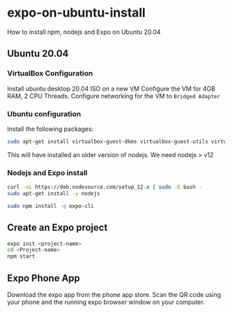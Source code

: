 # expo-on-ubuntu-install
How to install npm, nodejs and Expo on Ubuntu 20.04


## Ubuntu 20.04
### VirtualBox Configuration
Install ubuntu desktop 20.04 ISO on a new VM
Configure the VM for 4GB RAM, 2 CPU Threads.
Configure networking for the VM to `Bridged Adapter`
### Ubuntu configuration
Install the following packages:
```bash
sudo apt-get install virtualbox-guest-dkms virtualbox-guest-utils virtualbox-guest-x11 curl htop npm
```
This will have installed an older version of nodejs. We need nodejs > v12
### Nodejs and Expo install
```bash
curl -sL https://deb.nodesource.com/setup_12.x | sudo -E bash -
sudo apt-get install -y nodejs
```
```bash
sudo npm install -g expo-cli
```

## Create an Expo project
```bash
expo init <project-name>
cd <Project-name>
npm start
```
## Expo Phone App
Download the expo app from the phone app store. Scan the QR code using your phone and the running expo browser window on your computer.
